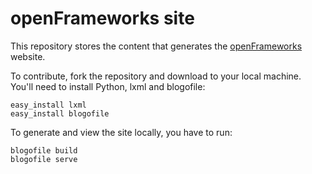 # openFrameworks site

This repository stores the content that generates the [openFrameworks](http://openFrameworks.cc/) website.

To contribute, fork the repository and download to your local machine. You'll need to install Python, lxml and blogofile:

	easy_install lxml
	easy_install blogofile

To generate and view the site locally, you have to run:

	blogofile build
	blogofile serve